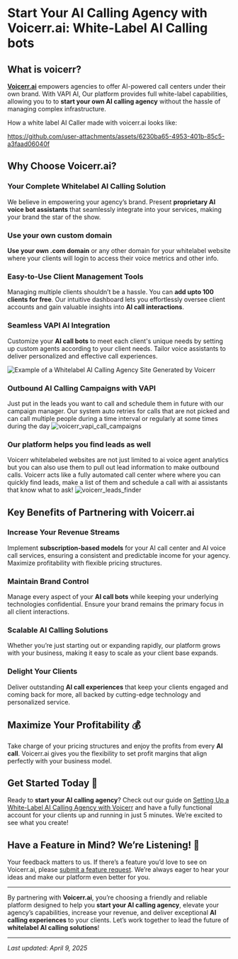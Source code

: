 # Start Your AI Calling Agency with Voicerr.ai: White-Label AI Calling bots

## What is voicerr?

**[Voicerr.ai](https://voicerr.ai)** empowers agencies to offer AI-powered call centers under their own brand. With VAPI AI, Our platform provides full white-label capabilities, allowing you to to **start your own AI calling agency** without the hassle of managing complex infrastructure.

How a white label AI Caller made with voicerr.ai looks like:

https://github.com/user-attachments/assets/6230ba65-4953-401b-85c5-a3faad06040f

## Why Choose Voicerr.ai?

### Your Complete Whitelabel AI Calling Solution
We believe in empowering your agency’s brand. Present **proprietary AI voice bot assistants** that seamlessly integrate into your services, making your brand the star of the show.

### Use your own custom domain
**Use your own .com domain** or any other domain for your whitelabel website where your clients will login to access their voice metrics and other info.

### Easy-to-Use Client Management Tools
Managing multiple clients shouldn’t be a hassle. You can **add upto 100 clients for free**. Our intuitive dashboard lets you effortlessly oversee client accounts and gain valuable insights into **AI call interactions**.

### Seamless VAPI AI Integration
Customize your **AI call bots** to meet each client's unique needs by setting up custom agents according to your client needs. Tailor voice assistants to deliver personalized and effective call experiences.

![Example of a Whitelabel AI Calling Agency Site Generated by Voicerr](https://github.com/user-attachments/assets/40449c20-c1d1-490f-8535-defc941b5863 "Whitelabel AI Calling Agency Site by Voicerr.ai")

### Outbound AI Calling Campaigns with VAPI
Just put in the leads you want to call and schedule them in future with our campaign manager. Our system auto retries for calls that are not picked and can call multiple people during a time interval or regularly at some times during the day
![voicerr_vapi_call_campaigns](https://github.com/user-attachments/assets/12ade29c-5338-409b-b8b2-5045c61e8e80)

### Our platform helps you find leads as well
Voicerr whitelabeled websites are not just limited to ai voice agent analytics but you can also use them to pull out lead information to make outbound calls. Voicerr acts like a fully automated call center where where you can quickly find leads, make a list of them and schedule a call with ai assistants that know what to ask!
![voicerr_leads_finder](https://github.com/user-attachments/assets/574c7536-7210-4e3c-9bcf-08109117ff00)


## Key Benefits of Partnering with Voicerr.ai

### Increase Your Revenue Streams
Implement **subscription-based models** for your AI call center and AI voice call services, ensuring a consistent and predictable income for your agency. Maximize profitability with flexible pricing structures.

### Maintain Brand Control
Manage every aspect of your **AI call bots** while keeping your underlying technologies confidential. Ensure your brand remains the primary focus in all client interactions.

### Scalable AI Calling Solutions
Whether you’re just starting out or expanding rapidly, our platform grows with your business, making it easy to scale as your client base expands.

### Delight Your Clients
Deliver outstanding **AI call experiences** that keep your clients engaged and coming back for more, all backed by cutting-edge technology and personalized service.

## Maximize Your Profitability 💰
Take charge of your pricing structures and enjoy the profits from every **AI call**. Voicerr.ai gives you the flexibility to set profit margins that align perfectly with your business model.

## Get Started Today 🚀
Ready to **start your AI calling agency**? Check out our guide on [Setting Up a White-Label AI Calling Agency with Voicerr](https://voicerr.ai/blog/using-voicerr-to-setup-your-own-ai-voice-agency-in-5-minutes) and have a fully functional account for your clients up and running in just 5 minutes. We’re excited to see what you create!

## Have a Feature in Mind? We’re Listening! 🚀
Your feedback matters to us. If there’s a feature you’d love to see on Voicerr.ai, please [submit a feature request](https://github.com/Voicerr-ai/Voicerr.ai-Discussions/discussions/new/choose). We’re always eager to hear your ideas and make our platform even better for you.

---

By partnering with **Voicerr.ai**, you’re choosing a friendly and reliable platform designed to help you **start your AI calling agency**, elevate your agency’s capabilities, increase your revenue, and deliver exceptional **AI calling experiences** to your clients. Let’s work together to lead the future of **whitelabel AI calling solutions**!

---
*Last updated: April 9, 2025*
